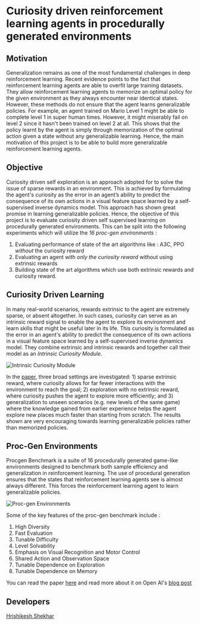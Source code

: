# Curiosity driven reinforcement learning agents in procedurally generated environments

## Motivation

Generalization remains as one of the most fundamental challenges in deep reinforcement learning. Recent evidence points to the fact that reinforcement learning agents are able to overfit large training datasets. They allow reinforcement learning agents to memorize an optimal policy for the given environment as they always encounter near identical states. However, these methods do not ensure that the agent learns generalizable policies. For example, an agent trained on Mario Level 1 might be able to complete level 1 in super human times. However, it might miserably fail on level 2 since it hasn't been trained on level 2 at all. This shows that the policy learnt by the agent is simply through memorization of the optimal action given a state without any generalizable learning. Hence, the main motivation of this project is to be able to build more generalizable reinforcement learning agents.   

## Objective

Curiosity driven self exploration is an approach adopted for to solve the issue of sparse rewards in an environment. This is achieved by formulating the agent's curiosity as the error in an agent’s ability to predict the consequence of its own actions in a visual feature space learned by a self-supervised inverse dynamics model. This approach has shown great promise in learning generalizable policies. Hence, the objective of this project is to evaluate curiosity driven self supervised learning on procedurally generated environments. This can be split into the following experiments which will utilize the *16 proc-gen environments* : 
1) Evaluating performance of state of the art algorithms like : A3C, PPO *without* the curiosity reward
2) Evaluating an agent with *only the curiosity reward* without using extrinsic rewards
3) Building state of the art algorithms which use both extrinsic rewards and curiosity reward. 

## Curiosity Driven Learning

In many real-world scenarios, rewards extrinsic to the agent are extremely sparse, or absent altogether. In such cases, curiosity can serve as an intrinsic reward signal to enable the agent to explore its environment and learn skills that might be useful later in its life. This curiosity is formulated as the error in an agent's ability to predict the consequence of its own actions in a visual feature space learned by a self-supervised inverse dynamics model. They combine extrinsic and intrinsic rewards and together call their model as an *Intrinsic Curiosity Module*.

![Intrinsic Curiosity Module](https://pathak22.github.io/noreward-rl/resources/method.jpg)

In the [paper](https://arxiv.org/pdf/1705.05363.pdf), three broad settings are investigated: 1) sparse extrinsic reward, where curiosity allows for far fewer interactions with the environment to reach the goal; 2) exploration with no extrinsic reward, where curiosity pushes the agent to explore more efficiently; and 3) generalization to unseen scenarios (e.g. new levels of the same game) where the knowledge gained from earlier experience helps the agent explore new places much faster than starting from scratch. The results shown are very encouraging towards learning generalizable policies rather than memorized policies.

## Proc-Gen Environments

Procgen Benchmark is a suite of 16 procedurally generated game-like environments
designed to benchmark both sample efficiency and generalization in reinforcement learning. The use of procedural generation ensures that the states that reinforcement learning agents see is almost always different. This forces the reinforcement learning agent to learn generalizable policies.

![Proc-gen Environments](https://openai.com/content/images/2019/12/og-image.jpg)

Some of the key features of the proc-gen benchmark include : 
1) High Diversity
2) Fast Evaluation
3) Tunable Difficulty
4) Level Solvability
5) Emphasis on Visual Recognition and Motor Control
6) Shared Action and Observation Space
7) Tunable Dependence on Exploration
8) Tunable Dependence on Memory

You can read the paper [here](https://arxiv.org/pdf/1912.01588.pdf) and read more about it on Open AI's [blog post](https://openai.com/blog/procgen-benchmark/)

## Developers

[Hrishikesh Shekhar](https://www.github.com/hrishikeshshekhar/)
